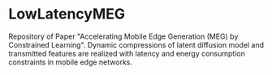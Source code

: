 # LowLatencyMEG
Repository of Paper "Accelerating Mobile Edge Generation (MEG) by Constrained Learning". Dynamic compressions of latent diffusion model and transmitted features are realized with latency and energy consumption constraints in mobile edge networks.
